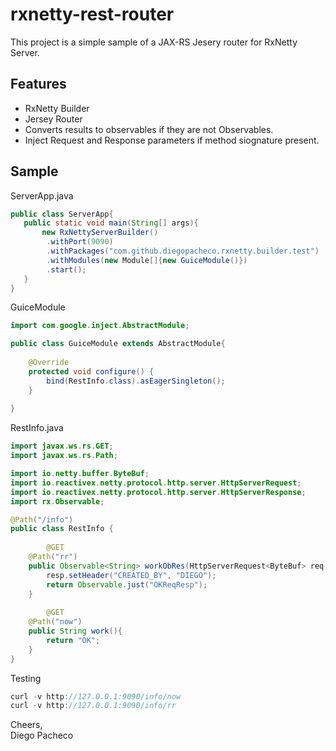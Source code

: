 # rxnetty-rest-router

This project is a simple sample of a JAX-RS Jesery router for RxNetty Server.

## Features

* RxNetty Builder
* Jersey Router
* Converts results to observables if they are not Observables. 
* Inject Request and Response parameters if method siognature present.

## Sample

ServerApp.java
```java
public class ServerApp{
   public static void main(String[] args){
       new RxNettyServerBuilder()
        .withPort(9090)
        .withPackages("com.github.diegopacheco.rxnetty.builder.test")
        .withModules(new Module[]{new GuiceModule()})
        .start();
   }
}
```

GuiceModule 
```java
import com.google.inject.AbstractModule;

public class GuiceModule extends AbstractModule{
	
	@Override
	protected void configure() {
		bind(RestInfo.class).asEagerSingleton();
	}
	
}
```

RestInfo.java
```java
import javax.ws.rs.GET;
import javax.ws.rs.Path;

import io.netty.buffer.ByteBuf;
import io.reactivex.netty.protocol.http.server.HttpServerRequest;
import io.reactivex.netty.protocol.http.server.HttpServerResponse;
import rx.Observable;

@Path("/info")
public class RestInfo {
  
        @GET
	@Path("rr")
	public Observable<String> workObRes(HttpServerRequest<ByteBuf> req,HttpServerResponse<ByteBuf> resp){
		resp.setHeader("CREATED_BY", "DIEGO");
		return Observable.just("OKReqResp");
	}
  
        @GET
	@Path("now")
	public String work(){
		return "OK";
	}
}
```

Testing
```java
curl -v http://127.0.0.1:9090/info/now
curl -v http://127.0.0.1:9090/info/rr
```

Cheers, <BR>
Diego Pacheco
